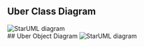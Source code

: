 ## Uber Class Diagram
<img src="https://static.javatpoint.com/tutorial/uml/images/uml-tools1.png" alt="StarUML diagram">
<br>
## Uber Object Diagram
<img src="https://static.javatpoint.com/tutorial/uml/images/uml-tools1.png" alt="StarUML diagram"> 
